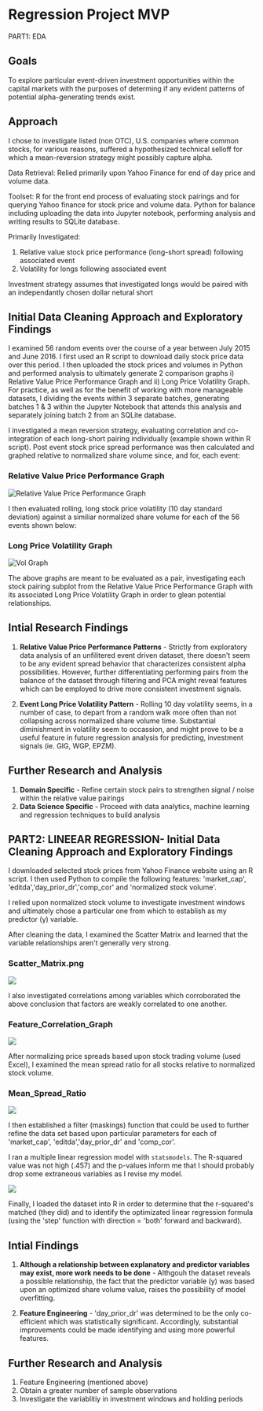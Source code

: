 # Regression Project MVP

PART1: EDA
## Goals

To explore particular event-driven investment opportunities within the capital markets with the purposes of determing if any
evident patterns of potential alpha-generating trends exist.


## Approach

I chose to investigate listed (non OTC), U.S. companies where common stocks, for various reasons, suffered a hypothesized technical selloff for which a mean-reversion strategy might possibly capture alpha.

Data Retrieval: Relied primarily upon Yahoo Finance for end of day price and volume data.

Toolset: R for the front end process of evaluating stock pairings and for querying Yahoo finance for stock price and volume data.
Python for balance including uploading the data into Jupyter notebook, performing analysis and writing results to SQLite database.     

Primarily Investigated:
1. Relative value stock price performance (long-short spread) following associated event
2. Volatility for longs following associated event

Investment strategy assumes that investigated longs would be paired with an independantly chosen dollar netural short

## Initial Data Cleaning Approach and Exploratory Findings

I examined 56 random events over the course of a year between July 2015 and June 2016. I first used an R script to download daily stock price data over this period.  I then uploaded the stock prices and volumes in Python and performed analysis to ultimately generate 2 comparison graphs i) Relative Value Price Performance Graph and ii) Long Price Volatility Graph.  For practice, as well as for the benefit of working with more manageable datasets, I dividing the events within 3 separate batches, generating batches 1 & 3 within the Jupyter Notebook that attends this analysis and separately joining batch 2 from an SQLite database.  

I investigated a mean reversion strategy, evaluating correlation and co-integration of each long-short pairing individually (example shown within R script). Post event stock price spread performance was then calculated and graphed relative to normalized share volume since, and for, each event:

### Relative Value Price Performance Graph
![Relative Value Price Performance Graph](K2_EDA_events_price.png)

I then evaluated rolling, long stock price volatility (10 day standard deviation) against a similiar normalized share volume for each of the 56 events shown below:

### Long Price Volatility Graph
![Vol Graph](K2_EDA_events_vol.png)

The above graphs are meant to be evaluated as a pair, investigating each stock pairing subplot from the Relative Value Price Performance Graph with its associated Long Price Volatility Graph in order to glean potential relationships.

## Intial Research Findings

1. **Relative Value Price Performance Patterns** - Strictly from exploratory data analysis of an unfilitered event driven dataset, there doesn't seem to be any evident spread behavior that characterizes consistent alpha possibilities. However,
further differentiating performing pairs from the balance of the dataset through filtering and PCA might reveal features which can be employed to drive more consistent investment signals.

2. **Event Long Price Volatility Pattern** - Rolling 10 day volatility seems, in a number of case, to depart from a random walk more often than not collapsing across normalized share volume time.  Substantial diminishment in volatility seem to occassion, and might prove to be a useful feature in future regression analysis for predicting, investment signals (ie. GIG, WGP, EPZM).

## Further Research and Analysis

1. **Domain Specific** - Refine certain stock pairs to strengthen signal / noise within the relative value pairings
2. **Data Science Specific** - Proceed with data analytics, machine learning and regression techniques to build analysis


## PART2: LINEEAR REGRESSION- Initial Data Cleaning Approach and Exploratory Findings

I downloaded selected stock prices from Yahoo Finance website using an R script. I then used Python to compile the following features: 'market_cap', 'editda','day_prior_dr','comp_cor' and 'normalized stock volume'.

I relied upon normalized stock volume to investigate investment windows and ultimately chose a particular one from which to establish as my predictor (y) variable.

After cleaning the data, I examined the Scatter Matrix and learned that the variable relationships aren't generally very strong.

### Scatter_Matrix.png
![](images/Scatter_Matrix.png)

I also investigated correlations among variables which corroborated the above conclusion that factors are weakly correlated to one another.

### Feature_Correlation_Graph
![](images/Feature_Correlation.png)

After normalizing price spreads based upon stock trading volume (used Excel), I examined the mean spread ratio for all stocks relative to normalized stock volume.

### Mean_Spread_Ratio
![](images/Mean_Spread_Ratio.png)

I then established a filter (maskings) function that could be used to further refine the data set based upon particular parameters for each of 'market_cap', 'editda','day_prior_dr' and 'comp_cor'.


I ran a multiple linear regression model with `statsmodels`. The R-squared value was not high (.457) and the p-values inform me that I should probably drop some extraneous variables as I revise my model.

![](OLS_Output_2.png)


Finally, I loaded the dataset into R in order to determine that the r-squared's matched (they did) and to identify the optimizated linear regression formula (using the 'step' function with direction = 'both' forward and backward).


## Intial Findings

1. **Although a relationship between explanatory and predictor variables may exist, more work needs to be done** - Althgouh the dataset reveals a possible relationship, the fact that the predictor variable (y) was based upon an optimized share volume value, raises the possibility of model overfitting.

2. **Feature Engineering** - 'day_prior_dr' was determined to be the only co-efficient which was statistically significant. Accordingly, substantial improvements could be made identifying and using more powerful features.

## Further Research and Analysis

1. Feature Engineering (mentioned above)
2. Obtain a greater number of sample observations
3. Investigate the variablitiy in investment windows and holding periods
